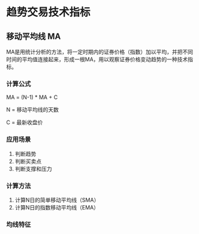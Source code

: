 # 趋势交易技术指标

## 移动平均线 MA

MA是用统计分析的方法，将一定时期内的证券价格（指数）加以平均，并把不同时间的平均值连接起来，形成一根MA，用以观察证券价格变动趋势的一种技术指标。

### 计算公式

MA = (N-1) * MA + C

N = 移动平均线的天数

C = 最新收盘价

### 应用场景

1. 判断趋势
2. 判断买卖点
3. 判断支撑和压力

### 计算方法

1. 计算N日的简单移动平均线（SMA）
2. 计算N日的指数移动平均线（EMA）

### 均线特征
